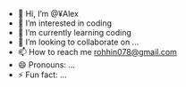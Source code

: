 - 👋 Hi, I’m @¥Alex
- 👀 I’m interested in coding
- 🌱 I’m currently learning coding
- 💞️ I’m looking to collaborate on ...
- 📫 How to reach me rohhin078@gmail.com
- 😄 Pronouns: ...
- ⚡ Fun fact: ...

<!---
young-png/young-png is a ✨ special ✨ repository because its `README.md` (this file) appears on your GitHub profile.
You can click the Preview link to take a look at your changes.
--->
